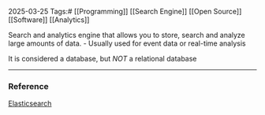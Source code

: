 2025-03-25
Tags:# [[Programming]] [[Search Engine]] [[Open Source]] [[Software]] [[Analytics]]

Search and analytics engine that allows you to store, search and analyze large amounts of data.
	- Usually used for event data or real-time analysis

It is considered a database, but *NOT* a relational database


---
### Reference

[Elasticsearch](https://www.elastic.co/elasticsearch)
